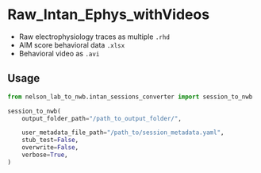 # Raw_Intan_Ephys_withVideos

- Raw electrophysiology traces as multiple `.rhd`
- AIM score behavioral data `.xlsx`
- Behavioral video as `.avi`


## Usage

```python
from nelson_lab_to_nwb.intan_sessions_converter import session_to_nwb

session_to_nwb(
    output_folder_path="/path_to_output_folder/",

    user_metadata_file_path="/path_to/session_metadata.yaml",
    stub_test=False,
    overwrite=False,
    verbose=True,
)
```